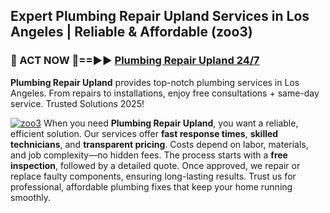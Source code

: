 ## Expert Plumbing Repair Upland Services in Los Angeles | Reliable & Affordable (zoo3)  

<h3>🚿 ACT NOW 🌟==►► <a href="https://tinyurl.com/2ne6vx2x" rel="nofollow">Plumbing Repair Upland 24/7</a></h3>

**Plumbing Repair Upland** provides top-notch plumbing services in Los Angeles. From repairs to installations, enjoy free consultations + same-day service. Trusted Solutions 2025!

[![zoo3](https://i.imgur.com/4PFF4AK.jpeg)](https://tinyurl.com/2ne6vx2x)
When you need **Plumbing Repair Upland**, you want a reliable, efficient solution. Our services offer **fast response times**, **skilled technicians**, and **transparent pricing**. Costs depend on labor, materials, and job complexity—no hidden fees. The process starts with a **free inspection**, followed by a detailed quote. Once approved, we repair or replace faulty components, ensuring long-lasting results. Trust us for professional, affordable plumbing fixes that keep your home running smoothly.